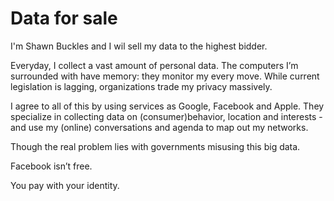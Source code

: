 Data for sale
=====
I'm Shawn Buckles and I wil sell my data to the highest bidder.

Everyday, I collect a vast amount of personal data. The computers I’m surrounded with have memory: they monitor my every move. While current legislation is lagging, organizations trade my privacy massively.

I agree to all of this by using services as Google, Facebook and Apple. They specialize in collecting data on (consumer)behavior, location and interests -and use my (online) conversations and agenda to map out my networks.

Though the real problem lies with governments misusing this big data.

Facebook isn’t free.

You pay with your identity.